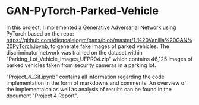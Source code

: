 # GAN-PyTorch-Parked-Vehicle
In this project, I implemented a Generative Adversarial Network using PyTorch based on the repo: https://github.com/diegoalejogm/gans/blob/master/1.%20Vanilla%20GAN%20PyTorch.ipynb, to generate fake images of parked vehicles. The discriminator network was trained on the dataset within "Parking_Lot_Vehicle_Images_UFPR04.zip" which contains 46,125 images of parked vehicles taken from security cameras in a parking lot.

"Project_4_Git.ipynb" contains all information regarding the code implementation in the form of markdowns and comments. An overview of the implementaion as well as analysis of results can be found in the document "Project 4 Report".
